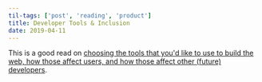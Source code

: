 ```yaml
---
til-tags: ['post', 'reading', 'product']
title: Developer Tools & Inclusion
date: 2019-04-11
---
```



This is a good read on [choosing the tools that you'd like to use to build the web, how those affect users, and how those affect other (future) developers](https://adactio.com/journal/15050).